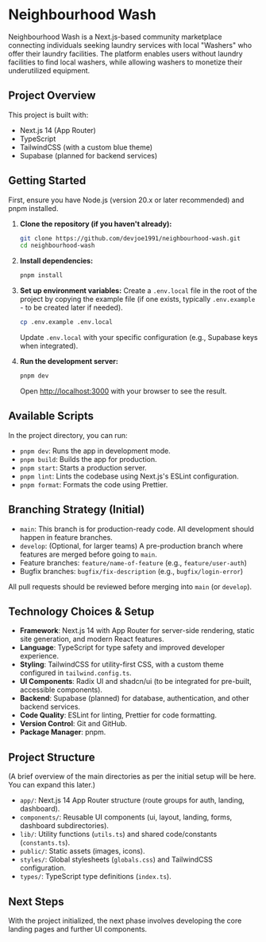 # Neighbourhood Wash

Neighbourhood Wash is a Next.js-based community marketplace connecting individuals seeking laundry services with local "Washers" who offer their laundry facilities. The platform enables users without laundry facilities to find local washers, while allowing washers to monetize their underutilized equipment.

## Project Overview

This project is built with:

- Next.js 14 (App Router)
- TypeScript
- TailwindCSS (with a custom blue theme)
- Supabase (planned for backend services)

## Getting Started

First, ensure you have Node.js (version 20.x or later recommended) and pnpm installed.

1.  **Clone the repository (if you haven't already):**

    ```bash
    git clone https://github.com/devjoe1991/neighbourhood-wash.git
    cd neighbourhood-wash
    ```

2.  **Install dependencies:**

    ```bash
    pnpm install
    ```

3.  **Set up environment variables:**
    Create a `.env.local` file in the root of the project by copying the example file (if one exists, typically `.env.example` - to be created later if needed).

    ```bash
    cp .env.example .env.local
    ```

    Update `.env.local` with your specific configuration (e.g., Supabase keys when integrated).

4.  **Run the development server:**
    ```bash
    pnpm dev
    ```
    Open [http://localhost:3000](http://localhost:3000) with your browser to see the result.

## Available Scripts

In the project directory, you can run:

- `pnpm dev`: Runs the app in development mode.
- `pnpm build`: Builds the app for production.
- `pnpm start`: Starts a production server.
- `pnpm lint`: Lints the codebase using Next.js's ESLint configuration.
- `pnpm format`: Formats the code using Prettier.

## Branching Strategy (Initial)

- `main`: This branch is for production-ready code. All development should happen in feature branches.
- `develop`: (Optional, for larger teams) A pre-production branch where features are merged before going to `main`.
- Feature branches: `feature/name-of-feature` (e.g., `feature/user-auth`)
- Bugfix branches: `bugfix/fix-description` (e.g., `bugfix/login-error`)

All pull requests should be reviewed before merging into `main` (or `develop`).

## Technology Choices & Setup

- **Framework**: Next.js 14 with App Router for server-side rendering, static site generation, and modern React features.
- **Language**: TypeScript for type safety and improved developer experience.
- **Styling**: TailwindCSS for utility-first CSS, with a custom theme configured in `tailwind.config.ts`.
- **UI Components**: Radix UI and shadcn/ui (to be integrated for pre-built, accessible components).
- **Backend**: Supabase (planned) for database, authentication, and other backend services.
- **Code Quality**: ESLint for linting, Prettier for code formatting.
- **Version Control**: Git and GitHub.
- **Package Manager**: pnpm.

## Project Structure

(A brief overview of the main directories as per the initial setup will be here. You can expand this later.)

- `app/`: Next.js 14 App Router structure (route groups for auth, landing, dashboard).
- `components/`: Reusable UI components (ui, layout, landing, forms, dashboard subdirectories).
- `lib/`: Utility functions (`utils.ts`) and shared code/constants (`constants.ts`).
- `public/`: Static assets (images, icons).
- `styles/`: Global stylesheets (`globals.css`) and TailwindCSS configuration.
- `types/`: TypeScript type definitions (`index.ts`).

## Next Steps

With the project initialized, the next phase involves developing the core landing pages and further UI components.

